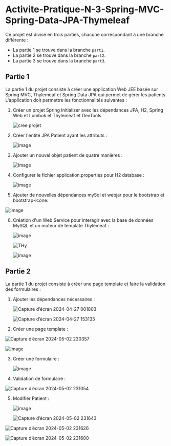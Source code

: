 # Activite-Pratique-N-3-Spring-MVC-Spring-Data-JPA-Thymeleaf

Ce projet est divisé en trois parties, chacune correspondant à une branche différente :
- La partie 1 se trouve dans la branche `part1`.
- La partie 2 se trouve dans la branche `part2`.
- La partie 3 se trouve dans la branche `part3`.

## Partie 1

La partie 1 du projet consiste à créer une application Web JEE basée sur Spring MVC, Thylemeaf et Spring Data JPA qui permet de gérer les patients. L'application doit permettre les fonctionnalités suivantes :

1. Créer un projet Spring Initializer avec les dépendances JPA, H2, Spring Web et Lombok et Thylemeaf et DevTools
   
   ![cree projet](https://github.com/S-AHANSAL/Activite-Pratique-N-3-Spring-MVC-Spring-Data-JPA-Thymeleaf/assets/81721069/3d943d32-36dc-4856-b54c-54f3585cc2d5)
   
2. Créer l'entité JPA Patient ayant les attributs :

   ![image](https://github.com/S-AHANSAL/Activite-Pratique-N-3-Spring-MVC-Spring-Data-JPA-Thymeleaf/assets/81721069/1f5597c6-9374-4df2-a512-2dae311fdc43)
   
3. Ajouter un nouvel objet patient de quatre manières :
   
   ![image](https://github.com/S-AHANSAL/Activite-Pratique-N-3-Spring-MVC-Spring-Data-JPA-Thymeleaf/assets/81721069/146026ab-8e0a-4005-b2b3-873bbd8c1c2a)
   
4. Configurer le fichier application.properties pour H2 database :

   ![image](https://github.com/S-AHANSAL/Activite-Pratique-N-3-Spring-MVC-Spring-Data-JPA-Thymeleaf/assets/81721069/23a102ee-e7a8-4d1d-aee8-bac342a44c12)
   
5. Ajouter de nouvelles dépendances mySql et webjar pour le bootstrap et bootstrap-icone:

![image](https://github.com/S-AHANSAL/Activite-Pratique-N-3-Spring-MVC-Spring-Data-JPA-Thymeleaf/assets/81721069/174a82e1-2af4-46ff-b507-985bcfb47ab1)

6. Création d'un Web Service pour interagir avec la base de données MySQL et un moteur de template Thylemeaf :
    
   ![image](https://github.com/S-AHANSAL/Activite-Pratique-N-3-Spring-MVC-Spring-Data-JPA-Thymeleaf/assets/81721069/16c7d477-026b-42c6-9498-327400173c70)
   
   ![THy](https://github.com/S-AHANSAL/Activite-Pratique-N-3-Spring-MVC-Spring-Data-JPA-Thymeleaf/assets/81721069/13078730-87f6-496a-9251-7099e73fd8c6)
   
   ![image](https://github.com/S-AHANSAL/Activite-Pratique-N-3-Spring-MVC-Spring-Data-JPA-Thymeleaf/assets/81721069/5ae5f21e-eb59-433a-bf31-5121653a8d1f)


## Partie 2

La partie 1 du projet consiste à créer une page template et faire la validation des formulaires :

1. Ajouter les dépendances nécessaires :

   ![Capture d’écran 2024-04-27 001803](https://github.com/S-AHANSAL/Activite-Pratique-N-3-Spring-MVC-Spring-Data-JPA-Thymeleaf/assets/81721069/b3229990-d03d-48ab-a71f-15c73c9145d7)
   
   ![Capture d’écran 2024-04-27 153135](https://github.com/S-AHANSAL/Activite-Pratique-N-3-Spring-MVC-Spring-Data-JPA-Thymeleaf/assets/81721069/ce8f42cb-c07b-442b-ba94-4b8713dfa049)

3. Créer une page template :
   
  ![Capture d’écran 2024-05-02 230357](https://github.com/S-AHANSAL/Activite-Pratique-N-3-Spring-MVC-Spring-Data-JPA-Thymeleaf/assets/81721069/eed37284-483a-4f23-9f82-aceee333d445)
  
  ![image](https://github.com/S-AHANSAL/Activite-Pratique-N-3-Spring-MVC-Spring-Data-JPA-Thymeleaf/assets/81721069/13353f44-31aa-472b-be4f-a43e499fb10d)

3. Créer une formulaire :

   ![image](https://github.com/S-AHANSAL/Activite-Pratique-N-3-Spring-MVC-Spring-Data-JPA-Thymeleaf/assets/81721069/28f039cc-73bb-40fa-9e6d-6076c422fabe)

4. Validation de formulaire :

![Capture d’écran 2024-05-02 231054](https://github.com/S-AHANSAL/Activite-Pratique-N-3-Spring-MVC-Spring-Data-JPA-Thymeleaf/assets/81721069/98a7921c-30c4-418a-9310-70cd08019a4e)

5. Modifier Patient :

   ![image](https://github.com/S-AHANSAL/Activite-Pratique-N-3-Spring-MVC-Spring-Data-JPA-Thymeleaf/assets/81721069/e0c5aa28-a37d-4c5e-9b0e-d934455fb283)
   
   ![Capture d’écran 2024-05-02 231643](https://github.com/S-AHANSAL/Activite-Pratique-N-3-Spring-MVC-Spring-Data-JPA-Thymeleaf/assets/81721069/957a7726-2f2f-47ef-913e-68655010cc71)
   
  ![Capture d’écran 2024-05-02 231626](https://github.com/S-AHANSAL/Activite-Pratique-N-3-Spring-MVC-Spring-Data-JPA-Thymeleaf/assets/81721069/f9b9f563-a156-4d71-9d8a-d4dfbe565e74)

  ![Capture d’écran 2024-05-02 231600](https://github.com/S-AHANSAL/Activite-Pratique-N-3-Spring-MVC-Spring-Data-JPA-Thymeleaf/assets/81721069/e3ddb128-90b7-4eaa-bec6-00cf372784f4)







